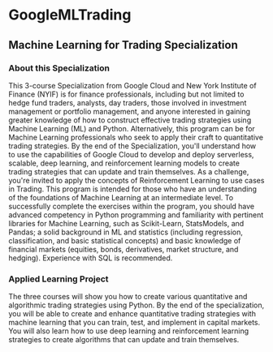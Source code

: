 # GoogleMLTrading
## Machine Learning for Trading Specialization
### About this Specialization


This 3-course Specialization from Google Cloud and New York Institute of Finance (NYIF) is for finance professionals, including but not limited to hedge fund traders, analysts, day traders, those involved in investment management or portfolio management, and anyone interested in gaining greater knowledge of how to construct effective trading strategies using Machine Learning (ML) and Python. Alternatively, this program can be for Machine Learning professionals who seek to apply their craft to quantitative trading strategies.  By the end of the Specialization, you'll understand how to use the capabilities of Google Cloud to develop and deploy serverless, scalable, deep learning, and reinforcement learning models to create trading strategies that can update and train themselves. As a challenge, you're invited to apply the concepts of Reinforcement Learning to use cases in Trading.  This program is intended for those who have an understanding of the foundations of Machine Learning at an intermediate level. To successfully complete the exercises within the program, you should have advanced competency in Python programming and familiarity with pertinent libraries for Machine Learning, such as Scikit-Learn, StatsModels, and Pandas; a solid background in ML and statistics (including regression, classification, and basic statistical concepts) and basic knowledge of financial markets (equities, bonds, derivatives, market structure, and hedging). Experience with SQL is recommended.
### Applied Learning Project

The three courses will show you how to create various quantitative and algorithmic trading strategies using Python. By the end of the specialization, you will be able to create and enhance quantitative trading strategies with machine learning that you can train, test, and implement in capital markets. You will also learn how to use deep learning and reinforcement learning strategies to create algorithms that can update and train themselves.
